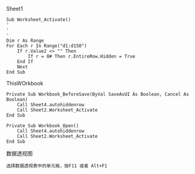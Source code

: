 Sheet1

    Sub Worksheet_Activate()
    '
    '
    '
    Dim r As Range
    For Each r In Range("d1:d150")
        If r.Value2 <> "" Then
            If r = 0# Then r.EntireRow.Hidden = True
        End If
        Next
    End Sub

ThisWOrkbook

    Private Sub Workbook_BeforeSave(ByVal SaveAsUI As Boolean, Cancel As Boolean)
        Call Sheet4.autohiddenrow
        Call Sheet2.Worksheet_Activate
    End Sub

    Private Sub Workbook_Open()
        Call Sheet4.autohiddenrow
        Call Sheet2.Worksheet_Activate
    End Sub

数据透视图
    
    选择数据透视表中的单元格，按F11 或者 Alt+F1


